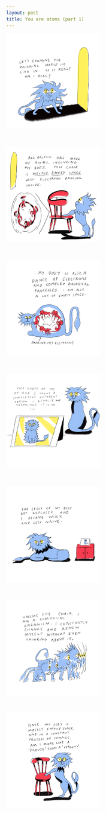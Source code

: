 ```yaml
---
layout: post
title: You are atoms (part 1)
---
```



<img src="/assets/images/you-are-atoms-1/1.png" width="50%" alt="Text reads: Let's examine the world we live in. Is it real? Am I real?">

<p>&nbsp;</p>

<img src="/assets/images/you-are-atoms-1/2.png" width="50%" alt="...">

<p>&nbsp;</p>

<img src="/assets/images/you-are-atoms-1/3.png" width="50%" alt="...">

<p>&nbsp;</p>

<img src="/assets/images/you-are-atoms-1/4.png" width="50%" alt="...">

<p>&nbsp;</p>

<img src="/assets/images/you-are-atoms-1/5.png" width="50%" alt="...">

<p>&nbsp;</p>

<img src="/assets/images/you-are-atoms-1/6.png" width="50%" alt="...">

<p>&nbsp;</p>

<img src="/assets/images/you-are-atoms-1/7.png" width="50%" alt="...">
